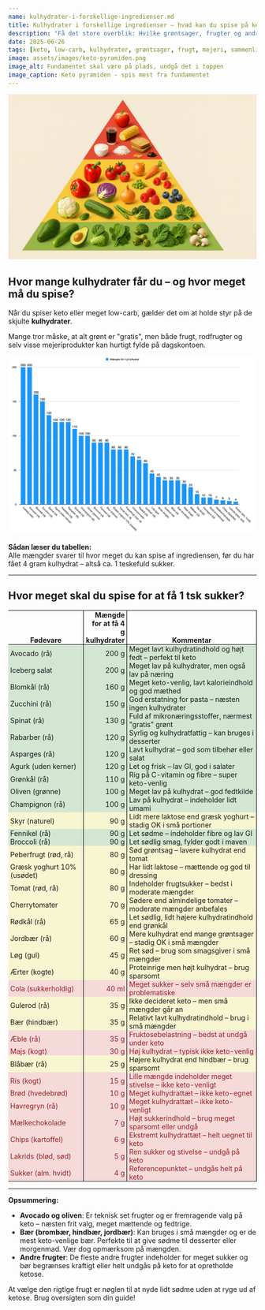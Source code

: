 ```yaml
---
name: kulhydrater-i-forskellige-ingredienser.md
title: Kulhydrater i forskellige ingredienser – hvad kan du spise på keto?
description: "Få det store overblik: Hvilke grøntsager, frugter og andre ingredienser kan du bruge på keto? Brug denne guide til hurtigt at vurdere hvor meget du kan spise, uden at ryge ud af ketose."
date: 2025-06-26
tags: [keto, low-carb, kulhydrater, grøntsager, frugt, mejeri, sammenligning, oversigt]
image: assets/images/keto-pyramiden.png
image_alt: Fundamentet skal være på plads, undgå det i toppen
image_caption: Keto pyramiden - spis mest fra fundamentet
---
```


![Keto pyramiden](assets/images/keto-pyramiden.png)
## Hvor mange kulhydrater får du – og hvor meget må du spise?

Når du spiser keto eller meget low-carb, gælder det om at holde styr på de skjulte **kulhydrater**.

Mange tror måske, at alt grønt er "gratis", men både frugt, rodfrugter og selv visse mejeriprodukter kan hurtigt fylde på dagskontoen.

![Oversigt over hvor mange gram du skal spise for at få 4g sukker](assets/images/4gkulhydrater.png)

**Sådan læser du tabellen:**  
Alle mængder svarer til hvor meget du kan spise af ingrediensen, før du har fået 4 gram kulhydrat – altså ca. 1 teskefuld sukker.

---


## Hvor meget skal du spise for at få 1 tsk sukker?
<style>
    tbody tr:hover {
        background: orange;
    }
    :is(th,td):nth-child(2) { text-align: right; }
    tbody tr.great { background: #d2e6d2; }        /* Sandet grøn */
    tbody tr.acceptable { background: #f7f6d1; }   /* Sandet gul */
    tbody tr.dont { background: #f5dad9; color: #991f23; }   /* Sandet rød, mørk tekst */
    thead th { vertical-align: bottom; border-right: 1px solid black; padding: 0 4px;}
    tbody td { border-right: 1px solid black; padding: 0 4px;}
</style>
<table>
  <thead>
    <tr>
      <th>Fødevare</th>
      <th>Mængde<br>for at få 4 g<br>kulhydrater</th>
      <th>Kommentar</th>
    </tr>
  </thead>
  <tbody>
    <tr class="great">
      <td>Avocado (rå)</td>
      <td>200 g</td>
      <td>Meget lavt kulhydratindhold og højt fedt – perfekt til keto</td>
    </tr>
    <tr class="great">
      <td>Iceberg salat</td>
      <td>200 g</td>
      <td>Meget lav på kulhydrater, men også lav på næring</td>
    </tr>
    <tr class="great">
      <td>Blomkål (rå)</td>
      <td>160 g</td>
      <td>Meget keto-venlig, lavt kalorieindhold og god mæthed</td>
    </tr>
    <tr class="great">
      <td>Zucchini (rå)</td>
      <td>150 g</td>
      <td>God erstatning for pasta – næsten ingen kulhydrater</td>
    </tr>
    <tr class="great">
      <td>Spinat (rå)</td>
      <td>130 g</td>
      <td>Fuld af mikronæringsstoffer, nærmest "gratis" grønt</td>
    </tr>
    <tr class="great">
      <td>Rabarber (rå)</td>
      <td>120 g</td>
      <td>Syrlig og kulhydratfattig – kan bruges i desserter</td>
    </tr>
    <tr class="great">
      <td>Asparges (rå)</td>
      <td>120 g</td>
      <td>Lavt kulhydrat – god som tilbehør eller salat</td>
    </tr>
    <tr class="great">
      <td>Agurk (uden kerner)</td>
      <td>120 g</td>
      <td>Let og frisk – lav GI, god i salater</td>
    </tr>
    <tr class="great">
      <td>Grønkål (rå)</td>
      <td>110 g</td>
      <td>Rig på C-vitamin og fibre – super keto-venlig</td>
    </tr>
    <tr class="great">
      <td>Oliven (grønne)</td>
      <td>100 g</td>
      <td>Meget lav på kulhydrat – god fedtkilde</td>
    </tr>
    <tr class="great">
      <td>Champignon (rå)</td>
      <td>100 g</td>
      <td>Lav på kulhydrat – indeholder lidt umami</td>
    </tr>
    <tr class="acceptable">
      <td>Skyr (naturel)</td>
      <td>90 g</td>
      <td>Lidt mere laktose end græsk yoghurt – stadig OK i små portioner</td>
    </tr>
    <tr class="great">
      <td>Fennikel (rå)</td>
      <td>90 g</td>
      <td>Let sødme – indeholder fibre og lav GI</td>
    </tr>
    <tr class="great">
      <td>Broccoli (rå)</td>
      <td>90 g</td>
      <td>Let sødlig smag, fylder godt i maven</td>
    </tr>
    <tr class="acceptable">
      <td>Peberfrugt (rød, rå)</td>
      <td>80 g</td>
      <td>Sød grøntsag – lavere kulhydrat end tomat</td>
    </tr>
    <tr class="acceptable">
      <td>Græsk yoghurt 10% (usødet)</td>
      <td>80 g</td>
      <td>Har lidt laktose – mættende og god til dressing</td>
    </tr>
    <tr class="acceptable">
      <td>Tomat (rød, rå)</td>
      <td>80 g</td>
      <td>Indeholder frugtsukker – bedst i moderate mængder</td>
    </tr>
    <tr class="acceptable">
      <td>Cherrytomater</td>
      <td>70 g</td>
      <td>Sødere end almindelige tomater – moderate mængder anbefales</td>
    </tr>
    <tr class="acceptable">
      <td>Rødkål (rå)</td>
      <td>65 g</td>
      <td>Let sødlig, lidt højere kulhydratindhold end grønkål</td>
    </tr>
    <tr class="acceptable">
      <td>Jordbær (rå)</td>
      <td>60 g</td>
      <td>Mere kulhydrat end mange grøntsager – stadig OK i små mængder</td>
    </tr>
    <tr class="acceptable">
      <td>Løg (gul)</td>
      <td>45 g</td>
      <td>Ret sød – brug som smagsgiver i små mængder</td>
    </tr>
    <tr class="acceptable">
      <td>Ærter (kogte)</td>
      <td>40 g</td>
      <td>Proteinrige men højt kulhydrat – brug sparsomt</td>
    </tr>
    <tr class="dont">
      <td>Cola (sukkerholdig)</td>
      <td>40 ml</td>
      <td>Meget sukker – selv små mængder er problematiske</td>
    </tr>
    <tr class="acceptable">
      <td>Gulerod (rå)</td>
      <td>35 g</td>
      <td>Ikke decideret keto – men små mængder går an</td>
    </tr>
    <tr class="acceptable">
      <td>Bær (hindbær)</td>
      <td>35 g</td>
      <td>Relativt lavt kulhydratindhold – brug i små mængder</td>
    </tr>
    <tr class="dont">
      <td>Æble (rå)</td>
      <td>35 g</td>
      <td>Fruktosebelastning – bedst at undgå under keto</td>
    </tr>
    <tr class="dont">
      <td>Majs (kogt)</td>
      <td>30 g</td>
      <td>Høj kulhydrat – typisk ikke keto-venlig</td>
    </tr>
    <tr class="acceptable">
      <td>Blåbær (rå)</td>
      <td>25 g</td>
      <td>Højere kulhydrat end hindbær – brug sparsomt</td>
    </tr>
    <tr class="dont">
      <td>Ris (kogt)</td>
      <td>15 g</td>
      <td>Lille mængde indeholder meget stivelse – ikke keto-venligt</td>
    </tr>
    <tr class="dont">
      <td>Brød (hvedebrød)</td>
      <td>10 g</td>
      <td>Meget kulhydrattæt – ikke keto-egnet</td>
    </tr>
    <tr class="dont">
      <td>Havregryn (rå)</td>
      <td>10 g</td>
      <td>Meget kulhydrattæt – ikke keto-venligt</td>
    </tr>
    <tr class="dont">
      <td>Mælkechokolade</td>
      <td>7 g</td>
      <td>Højt sukkerindhold – brug meget sparsomt eller undgå</td>
    </tr>
    <tr class="dont">
      <td>Chips (kartoffel)</td>
      <td>6 g</td>
      <td>Ekstremt kulhydrattæt – helt uegnet til keto</td>
    </tr>
    <tr class="dont">
      <td>Lakrids (blød, sød)</td>
      <td>5 g</td>
      <td>Ren sukker og stivelse – undgå på keto</td>
    </tr>
    <tr class="dont">
      <td>Sukker (alm. hvidt)</td>
      <td>4 g</td>
      <td>Referencepunktet – undgås helt på keto</td>
    </tr>
  </tbody>
</table>


---

**Opsummering:**

*   **Avocado og oliven**: Er teknisk set frugter og er fremragende valg på keto – næsten frit valg, meget mættende og fedtrige.
*   **Bær (brombær, hindbær, jordbær)**: Kan bruges i små mængder og er de mest keto-venlige bær. Perfekte til at give sødme til desserter eller morgenmad. Vær dog opmærksom på mængden.
*   **Andre frugter**: De fleste andre frugter indeholder for meget sukker og bør begrænses kraftigt eller helt undgås på keto for at opretholde ketose.

At vælge den rigtige frugt er nøglen til at nyde lidt sødme uden at ryge ud af ketose. Brug oversigten som din guide!
